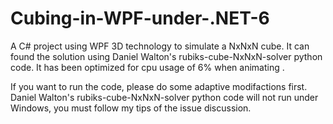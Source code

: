 # Cubing-in-WPF-under-.NET-6

A C# project using WPF 3D technology to simulate a NxNxN cube.
It can found the solution using Daniel Walton's rubiks-cube-NxNxN-solver python code.
It has been optimized for cpu usage of 6% when animating .

If you want to run the code, please do some adaptive modifactions first. Daniel Walton's rubiks-cube-NxNxN-solver python code will not run under Windows, you must follow my tips of the issue discussion.
